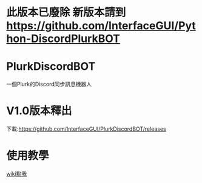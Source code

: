 # 此版本已廢除 新版本請到 https://github.com/InterfaceGUI/Python-DiscordPlurkBOT


# PlurkDiscordBOT
一個Plurk的Discord同步訊息機器人
# V1.0版本釋出
下載:https://github.com/InterfaceGUI/PlurkDiscordBOT/releases
# 使用教學

<a href="https://github.com/InterfaceGUI/PlurkDiscordBOT/wiki/">wiki點我</a>
